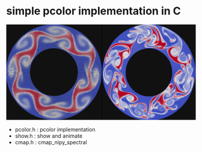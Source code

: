 # simple pcolor implementation in C

![pcolor_exemple](./exemple.png)

- pcolor.h : pcolor implementation
- show.h : show and animate
- cmap.h : cmap_nipy_spectral
